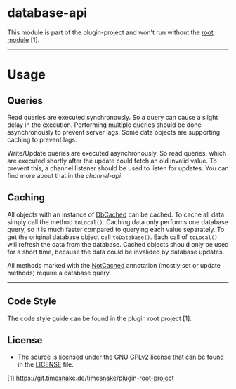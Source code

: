 # database-api

This module is part of the plugin-project and won't run without
the [root module](https://git.timesnake.de/timesnake/plugin-root-project) [1].

---

# Usage

## Queries

Read queries are executed synchronously. So a query can cause a slight delay in the execution.
Performing multiple queries should be done asynchronously to prevent server lags. Some data objects
are supporting
caching to prevent lags.

Write/Update queries are executed asynchronously. So read queries, which are executed shortly after
the update could
fetch an old invalid value. To prevent this, a channel listener should be used to listen for
updates. You can find more
about that in the _channel-api_.

## Caching

All objects with an instance of [DbCached] can be cached. To cache all data simply call the method
`toLocal()`. Caching data only performs one database query, so it is much faster compared to
querying each value
separately. To get the original database object call `toDatabase()`. Each call of `toLocal()` will
refresh the data from the database. Cached objects should only be used for a short time, because the
data could be
invalided by database updates.

All methods marked with the [NotCached] annotation (mostly set or update methods) require a database
query.

[DbCached]: /src/main/java/de/timesnake/database/util/object/DbCached.java

[NotCached]: /src/main/java/de/timesnake/database/util/object/NotCached.java

---

## Code Style

The code style guide can be found in the plugin root project [1].

## License

- The source is licensed under the GNU GPLv2 license that can be found in the [LICENSE](LICENSE)
  file.

[1] https://git.timesnake.de/timesnake/plugin-root-project